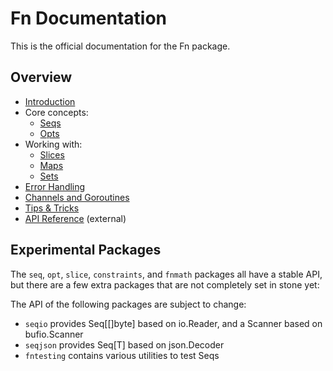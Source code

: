 Fn Documentation
====

This is the official documentation for the Fn package.

Overview
----
 * [Introduction](intro.md)
 * Core concepts:
   * [Seqs](seq.md)
   * [Opts](opt.md)
 * Working with:
   * [Slices](slice.md)
   * [Maps](map.md)
   * [Sets](set.md)
 * [Error Handling](error.md)
 * [Channels and Goroutines](parallel.md)
 * [Tips & Tricks](tips.md)
 * [API Reference](https://pkg.go.dev/github.com/kamstrup/fn) (external)

## Experimental Packages
The `seq`, `opt`, `slice`, `constraints`, and `fnmath` packages all have a stable API, but there are a few extra packages that
are not completely set in stone yet:

The API of the following packages are subject to change:

* `seqio` provides Seq[[]byte] based on io.Reader, and a Scanner based on bufio.Scanner
* `seqjson` provides Seq[T] based on json.Decoder
* `fntesting` contains various utilities to test Seqs